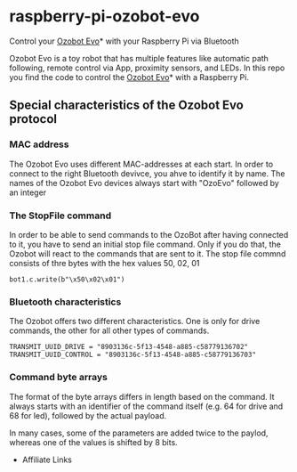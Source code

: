 # raspberry-pi-ozobot-evo
Control your [Ozobot Evo](https://amzn.to/2D91W3s)* with your Raspberry Pi via Bluetooth

Ozobot Evo is a toy robot that has multiple features like automatic path following, remote control via App, proximity sensors, and LEDs.
In this repo you find the code to control the [Ozobot Evo](https://amzn.to/2D91W3s)* with a Raspberry Pi. 


## Special characteristics of the Ozobot Evo protocol
### MAC address
The Ozobot Evo uses different MAC-addresses at each start. In order to connect to the right Bluetooth devivce, you ahve to identify it by name. The names of the Ozobot Evo devices always start with "OzoEvo" followed by an integer

### The StopFile command
In order to be able to send commands to the OzoBot after having connected to it, you have to send an initial stop file command. Only if you do that, the Ozobot will react to the commands that are sent to it. The stop file commnd consists of thre bytes with the hex values 50, 02, 01
```
bot1.c.write(b"\x50\x02\x01")
```
### Bluetooth characteristics
The Ozobot offers two different characteristics. One is only for drive commands, the other for all other types of commands.
```
TRANSMIT_UUID_DRIVE = "8903136c-5f13-4548-a885-c58779136702"
TRANSMIT_UUID_CONTROL = "8903136c-5f13-4548-a885-c58779136703"
```

### Command byte arrays
The format of the byte arrays differs in length based on the command. It always starts with an identifier of the command itself (e.g. 64 for drive and 68 for led), followed by the actual payload.

In many cases, some of the parameters are added twice to the paylod, whereas one of the values is shifted by 8 bits.


* Affiliate Links
